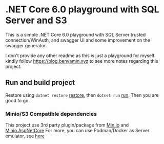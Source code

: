 # .NET Core 6.0 playground with SQL Server and S3

This is a simple .NET Core 6.0 playground with SQL Server trusted connection/WinAuth, and swagger UI and some improvement on the swagger generator. 

I don't provide any other readme as this is just a playground for myself. kindly follow https://blog.benyamin.xyz to see more notes regarding this project. 

## Run and build project

Restore using `dotnet restore` [restore](https://docs.microsoft.com/en-us/dotnet/core/tools/dotnet-restore), then `dotnet run` [run](https://docs.microsoft.com/en-us/dotnet/core/tools/dotnet-run). Then you are good to go.


### Minio/S3 Compatible dependencies

This project use 3rd party plugin/package from [Min.io](https://www.nuget.org/packages/Minio/) and [Minio.AspNetCore](https://github.com/appany/Minio.AspNetCore)
For more, you can use Podman/Docker as Server emulator, see [here](https://min.io/download#/docker)

